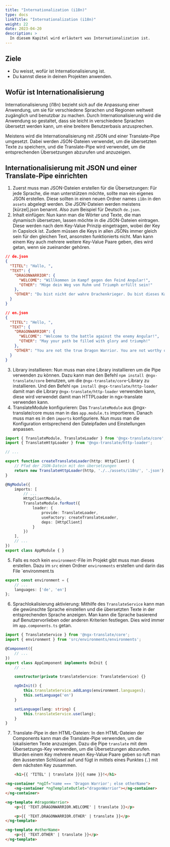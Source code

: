 ```yaml
---
title: "Internationalization (i18n)"
type: docs
linkTitle: "Internationalization (i18n)"
weight: 22
date: 2023-04-20
description: >
  In diesem Kapitel wird erläutert was Internationalization ist.
---
```

## Ziele
* Du weisst, wofür ist Internationalisierung ist.
* Du kannst diese in deinen Projekten anwenden.

## Wofür ist Internationalisierung 
Internationalisierung (i18n) bezieht sich auf die Anpassung einer Anwendung, um sie für verschiedene Sprachen und Regionen weltweit zugänglich und benutzbar zu machen. Durch Internationalisierung wird die Anwendung so gestaltet, dass sie leicht in verschiedene Sprachen übersetzt werden kann, um eine breitere Benutzerbasis anzusprechen.

Meistens wird die Internationalisierung mit JSON und einer Translate-Pipe umgesetzt. Dabei werden JSON-Dateien verwendet, um die übersetzten Texte zu speichern, und die Translate-Pipe wird verwendet, um die entsprechenden Übersetzungen abzurufen und anzuzeigen.


## Internationalisierung mit JSON und einer Translate-Pipe einrichten
1. Zuerst muss man JSON-Dateien erstellen für die Übersetzungen: Für jede Sprache, die man unterstützen möchte, sollte man ein eigenes JSON erstellen. Diese sollten in einen neuen Ordner names `i18n` in den `assets` abgelegt werden. Die JSON-Dateien werden meistens [kürzel].json benannt. Also zum Beispiel für Deutsch `de.json`.
2. Inhalt einfügen: Nun kann man die Wörter und Texte, die man dynamisch übersetzen, lassen möchte in die JSON-Dateien eintragen. Diese werden nach dem Key-Value Prinzip eingetragen, wobei der Key in Capslock ist. Zudem müssen die Keys in allen JSONs immer gleich sein für den gleichen Text, ansonsten funktionierts nicht. Man kann einem Key auch mehrere weitere Key-Value Paare geben, dies wird getan, wenn sie zueinander gehören. 
```json
// de.json
{
  "TITEL": "Hallo, ",
  "TEXT": {
    "DRAGONWARRIOR": {
      "WELCOME": "Willkommen im Kampf gegen den Feind Angular!",
      "OTHER": "Möge dein Weg von Ruhm und Triumph erfüllt sein!"
    },
    "OTHER": "Du bist nicht der wahre Drachenkrieger. Du bist dieses Kampfes nicht würdig."
  }
}
```
```json
// en.json
{
  "TITEL": "Hello, ",
  "TEXT": {
    "DRAGONWARRIOR": {
      "WELCOME": "Welcome to the battle against the enemy Angular!",
      "OTHER": "May your path be filled with glory and triumph!"
    },
    "OTHER": "You are not the true Dragon Warrior. You are not worthy of this battle."
  }
}
```

3. Library installieren: Nun muss man eine Library installieren um die Pipe verwenden zu können. Dazu kann man den Befehl `npm install @ngx-translate/core` benutzen, um die `@ngx-translate/core`-Library zu installieren. Und den Befehl `npm install @ngx-translate/http-loader` damit man die Library `@ngx-translate/http-loader` verwenden kann, diese wird verwendet damit man HTTPLoader in ngx-translate verwenden kann.
4. TranslateModule konfigurieren: Das `TranslateModule` aus @ngx-translate/core muss man in das `app.module.ts` importieren. Danach muss man es in den `imports` konfiguriere. Nun muss man die Konfiguration entsprechend den Dateipfaden und Einstellungen anpassen.
```typescript
import { TranslateModule, TranslateLoader } from '@ngx-translate/core';
import { TranslateHttpLoader } from '@ngx-translate/http-loader';

// ...

export function createTranslateLoader(http: HttpClient) {
    // Pfad der JSON-Datein mit den übersetzungen
    return new TranslateHttpLoader(http, './../assets/i18n/', '.json');
}

@NgModule({
    imports: [
        // ...
        HttpClientModule,
        TranslateModule.forRoot({
            loader: {
                provide: TranslateLoader,
                useFactory: createTranslateLoader,
                deps: [HttpClient]
            }
        })
    ],
    // ...
})
export class AppModule { }
```

5. Falls es noch kein `environment`-File im Projekt gibt muss man dieses erstellen. Dazu im `src` einen Ordner `environments` erstellen und darin das File `environment.ts
```typescript
export const environment = {
    // ...
    languages: ['de', 'en']
};
```

6. Sprachlokalisierung aktivierung: Mithilfe des `TranslateService` kann man die gewünschte Sprache einstellen und die übersetzten Texte in der entsprechenden Sprache anzeigen. Man kann die Sprache basierend auf Benutzervorlieben oder anderen Kriterien festlegen.
Dies wird immer im `app.components.ts` getan.
```typescript
import { TranslateService } from '@ngx-translate/core';
import { environment } from 'src/environments/environments';

@Component({
    // ...
})
export class AppComponent implements OnInit {
    // ..

    constructor(private translateService: TranslateService) {}

    ngOnInit() {
        this.translateService.addLangs(environment.languages);
        this.setLanguage('en')
    }

    setLanguage(lang: string) {
        this.translateService.use(lang);
    }
}
```

7. Translate-Pipe in den HTML-Dateien: In den HTML-Dateien der Components kann man die Translate-Pipe verwenden, um die lokalisierten Texte anzuzeigen. Dazu die Pipe `translate` mit dem Übersetzungs-Key verwenden, um die Übersetzungen abzurufen. Wurden einem Key mehrere neuen Key-Value Paare geben so ruft man den äussersten Schlüssel auf und fügt in mittels eines Punktes (`.`) mit dem nächsten Key zusammen.
```html
    <h1>{{ 'TITEL' | translate }}{{ name }}!</h1>

<ng-container *ngIf="name === 'Dragon Warrior'; else otherName">
    <ng-container *ngTemplateOutlet="dragonWarrior"></ng-container>
</ng-container>

<ng-template #dragonWarrior>
    <p>{{ 'TEXT.DRAGONWARRIOR.WELCOME' | translate }}</p>

    <p>{{ 'TEXT.DRAGONWARRIOR.OTHER' | translate }}</p>
</ng-template>

<ng-template #otherName>
    <p>{{ 'TEXT.OTHER' | translate }}</p>
</ng-template>
```

